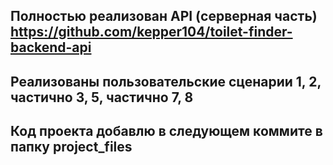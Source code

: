 ## Полностью реализован API (серверная часть) https://github.com/kepper104/toilet-finder-backend-api
## Реализованы пользовательские сценарии 1, 2, частично 3, 5, частично 7, 8
## Код проекта добавлю в следующем коммите в папку project_files